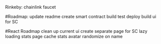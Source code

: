 Rinkeby: chainlink faucet

#Roadmap:
update readme
create smart contract
build test
deploy
build ui for SC

#React Roadmap
clean up current ui
create separate page for SC
lazy loading
stats page
cache stats
avatar randomize on name
